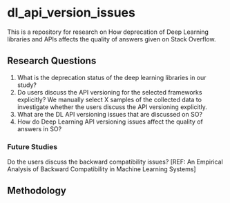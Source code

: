 # dl_api_version_issues

This is a repository for research on How deprecation of Deep Learning libraries 
and APIs affects the quality of answers given on Stack Overflow.

## Research Questions

1. What is the deprecation status of the deep learning libraries in our study?
2. Do users discuss the API versioning for the selected frameworks explicitly?
We manually select X samples of the collected data to investigate whether the users discuss the API versioning explicitly. 
3. What are the DL API versioning issues that are discussed on SO?
4. How do Deep Learning API versioning issues affect the quality of answers in SO?

### Future Studies
Do the users discuss the backward compatibility issues?
[REF: An Empirical Analysis of Backward Compatibility in Machine Learning Systems]

## Methodology

